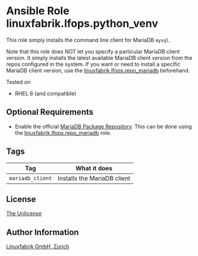 # Ansible Role linuxfabrik.lfops.python_venv

This role simply installs the command line client for MariaDB `mysql`.

Note that this role does NOT let you specify a particular MariaDB client version. It simply installs the latest available MariaDB client version from the repos configured in the system. If you want or need to install a specific MariaDB client version, use the [linuxfabrik.lfops.repo_mariadb](https://github.com/Linuxfabrik/lfops/tree/main/roles/repo_mariadb) beforehand.

Tested on

* RHEL 8 (and compatible)


## Optional Requirements

* Enable the official [MariaDB Package Repository](https://mariadb.com/kb/en/mariadb-package-repository-setup-and-usage/). This can be done using the [linuxfabrik.lfops.repo_mariadb](https://github.com/Linuxfabrik/lfops/tree/main/roles/repo_mariadb) role.


## Tags

| Tag              | What it does                |
| ---              | ------------                |
| `mariadb_client` | Installs the MariaDB client |


## License

[The Unlicense](https://unlicense.org/)


## Author Information

[Linuxfabrik GmbH, Zurich](https://www.linuxfabrik.ch)
